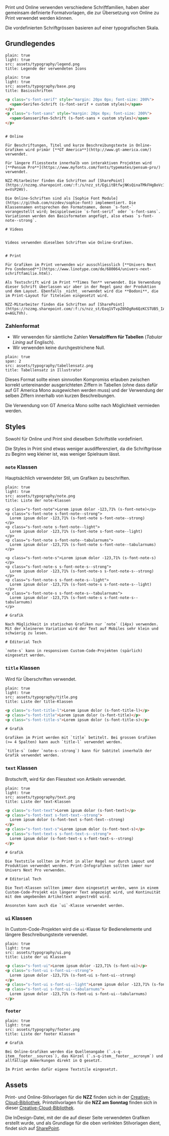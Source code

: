 

Print und Online verwenden verschiedene Schriftfamilien, haben aber gemeinsam definierte Formatvorlagen, die zur Übersetzung von Online zu Print verwendet werden können.

Die vordefinierten Schriftgrössen basieren auf einer typografischen Skala.


## Grundlegendes

```image
plain: true
light: true
src: assets/typography/legend.png
title: Legende der verwendeten Icons
```

```image
plain: true
light: true
src: assets/typography/base.png
title: Basisschriften
```


```html
<p class="s-font-serif" style="margin: 20px 0px; font-size: 200%">
  <span>Serifen-Schrift (s-font-serif + custom styles)</span>
</p>
<p class="s-font-sans" style="margin: 20px 0px; font-size: 200%">
  <span>Sansserifen-Schrift (s-font-sans + custom styles)</span>
</p>
```


```hint|span-3,neutral

# Online

Für Beschriftungen, Titel und kurze Beschreibungstexte in Online-Grafiken wird primär [**GT America**](http://www.gt-america.com/) verwendet.

Für längere Fliesstexte innerhalb von interaktiven Projekten wird [**Pensum Pro**](https://www.myfonts.com/fonts/typemates/pensum-pro/) verwendet.

NZZ-Mitarbeiter finden die Schriften auf [SharePoint](https://nzzmg.sharepoint.com/:f:/s/nzz_st/EgLitBtfwjNKsQinaTMkFHgBoVc1Jkv9mBHpQnjo5kFFgw?e=VsP2HV).

Die Online-Schriften sind als [Sophie Font Module](https://github.com/nzzdev/sophie-font) implementiert. Die Klassennamen entsprechen den Formatnamen, denen `s-font-` vorangestellt wird; beispielsweise `s-font-serif` oder `s-font-sans`. Variationen werden den Basisformaten angefügt, also etwas `s-font-note--strong`.

# Videos


Videos verwenden dieselben Schriften wie Online-Grafiken.

```

```hint|span-3,neutral

# Print

Für Grafiken im Print verwenden wir ausschliesslich [**Univers Next Pro Condensed**](https://www.linotype.com/de/680064/univers-next-schriftfamilie.html).

Als Textschrift wird im Print **Times Ten** verwendet. Die Verwendung dieser Schrift überlassen wir aber in der Regel ganz der Produktion und dem Layout. Ebenfalls _nicht_ verwendet wird die **Bodoni**, die im Print-Layout für Titeleien eingesetzt wird.

NZZ-Mitarbeiter finden die Schriften auf [SharePoint](https://nzzmg.sharepoint.com/:f:/s/nzz_st/Eoq1VTvpZ0hDgRo6QzKCSTUB5_IA6MwCeCUtHwVuGZQfBQ?e=AGLTVh).
```

### Zahlenformat

- Wir verwenden für sämtliche Zahlen **Versalziffern für Tabellen** (_Tabular Lining_ auf Englisch).
- Wir verwenden keine durchgestrichene Null.

```image
plain: true
span: 2
src: assets/typography/tabellensatz.png
title: Tabellensatz in Illustrator
```

Dieses Format sollte einen sinnvollen Kompromiss erlauben zwischen korrekt untereinander ausgerichteten Ziffern in Tabellen (ohne dass dafür auf GT America Mono ausgewichen werden muss) und der Verwendung der selben Ziffern innerhalb von kurzen Beschreibungen.

Die Verwendung von GT America Mono sollte nach Möglichkeit vermieden werden.


## Styles

Sowohl für Online und Print sind dieselben Schriftstile vordefiniert.

Die Styles in Print sind etwas weniger ausdifferenziert, da die Schriftgrösse zu Beginn weg kleiner ist, was weniger Spielraum lässt.

### `note` Klassen

Hauptsächlich verwendeter Stil, um Grafiken zu beschriften.

```image
plain: true
light: true
src: assets/typography/note.png
title: Liste der note-Klassen
```

```html|span-3
<p class="s-font-note">Lorem ipsum dolor -123,71% (s-font-note)</p>
<p class="s-font-note s-font-note--strong">
  Lorem ipsum dolor -123,71% (s-font-note s-font-note--strong)
</p>
<p class="s-font-note s-font-note--light">
  Lorem ipsum dolor -123,71% (s-font-note s-font-note--light)
</p>
<p class="s-font-note s-font-note--tabularnums">
  Lorem ipsum dolor -123,71% (s-font-note s-font-note--tabularnums)
</p>
```

```html|span-3
<p class="s-font-note-s">Lorem ipsum dolor -123,71% (s-font-note-s)</p>
<p class="s-font-note-s s-font-note-s--strong">
  Lorem ipsum dolor -123,71% (s-font-note-s s-font-note-s--strong)
</p>
<p class="s-font-note-s s-font-note-s--light">
  Lorem ipsum dolor -123,71% (s-font-note-s s-font-note-s--light)
</p>
<p class="s-font-note-s s-font-note-s--tabularnums">
  Lorem ipsum dolor -123,71% (s-font-note-s s-font-note-s--tabularnums)
</p>
```

```hint|span-3,neutral
# Grafik

Nach Möglichkeit in statischen Grafiken nur `note` (14px) verwenden. Mit der kleineren Variation wird der Text auf Mobiles sehr klein und schwierig zu lesen.
```

```hint|span-3,neutral
# Editorial Tech

`note-s` kann in responsiven Custom-Code-Projekten (spärlich) eingesetzt werden.
```



### `title` Klassen
Wird für Überschriften verwendet.

```image
plain: true
light: true
src: assets/typography/title.png
title: Liste der title-Klassen
```

```html
<p class="s-font-title-l">Lorem ipsum dolor (s-font-title-l)</p>
<p class="s-font-title">Lorem ipsum dolor (s-font-title)</p>
<p class="s-font-title-s">Lorem ipsum dolor (s-font-title-s)</p>
```


```hint|span-3,neutral
# Grafik

Grafiken im Print werden mit `title` betitelt. Bei grossen Grafiken (>= 4 Spalten) kann auch `title-l` verwendet werden.

`title-s` (oder `note-s--strong`) kann für Subtitel innerhalb der Grafik verwendet werden.
```


### `text` Klassen

Brotschrift, wird für den Fliesstext von Artikeln verwendet.

```image
plain: true
light: true
src: assets/typography/text.png
title: Liste der text-Klassen
```

```html
<p class="s-font-text">Lorem ipsum dolor (s-font-text)</p>
<p class="s-font-text s-font-text--strong">
  Lorem ipsum dolor (s-font-text s-font-text--strong)
</p>
<p class="s-font-text-s">Lorem ipsum dolor (s-font-text-s)</p>
<p class="s-font-text-s s-font-text-s--strong">
  Lorem ipsum dolor (s-font-text-s s-font-text-s--strong)
</p>
```

```hint|span-3,neutral
# Grafik

Die Textstile sollten im Print in aller Regel nur durch Layout und Produktion verwendet werden. Print-Infografiken sollten immer nur Univers Next Pro verwenden.
```

```hint|span-3,neutral
# Editorial Tech

Die Text-Klassen sollten immer dann eingesetzt werden, wenn in einem Custom-Code-Projekt ein längerer Text angezeigt wird, und Kontinuität mit dem umgebenden Artikeltext angestrebt wird.

Ansonsten kann auch die `ui`-Klasse verwendet werden.

```

### `ui` Klassen

In Custom-Code-Projekten wird die `ui`-Klasse für Bedienelemente und längere Beschreibungstexte verwendet.

```image
plain: true
light: true
src: assets/typography/ui.png
title: Liste der ui Klassen
```

```html
<p class="s-font-ui">Lorem ipsum dolor -123,71% (s-font-ui)</p>
<p class="s-font-ui s-font-ui--strong">
  Lorem ipsum dolor -123,71% (s-font-ui s-font-ui--strong)
</p>
<p class="s-font-ui s-font-ui--light">Lorem ipsum dolor -123,71% (s-font-ui s-font-ui--light)</p>
<p class="s-font-ui s-font-ui--tabularnums">
  Lorem ipsum dolor -123,71% (s-font-ui s-font-ui--tabularnums)
</p>
```

### `footer`



```image
plain: true
light: true
src: assets/typography/footer.png
title: Liste der footer Klassen
```

```hint|neutral,span-3
# Grafik

Bei Online-Grafiken werden die Quellenangabe (`.s-q-item__footer__sources`), das Kürzel (`.s-q-item__footer__acronym`) und allfällige Anmerkungen direkt in Q gesetzt.

Im Print werden dafür eigene Textstile eingesetzt.
```

## Assets

Print- und Online-Stilvorlagen für die **NZZ** finden sich in der [Creative-Cloud-Bibliothek](https://shared-assets.adobe.com/link/10687913-a7ed-44a0-5b8b-bfae70b83abe).
Printstilvorlagen für die **NZZ am Sonntag** finden sich in dieser [Creative-Cloud-Bibliothek](https://shared-assets.adobe.com/link/91a0ca82-4df4-4059-4740-3a65c8c5cc94).

Die InDesign-Datei, mit der die auf dieser Seite verwendeten Grafiken erstellt wurde, und als Grundlage für die oben verlinkten Stilvorlagen dient, findet sich auf [SharePoint](https://nzzmg.sharepoint.com/:u:/s/nzz_st/EeNx8IK64fBIo635H0OxR0ABi4ehcRxXesUNcWx_3DKBtw?e=750h7X).
